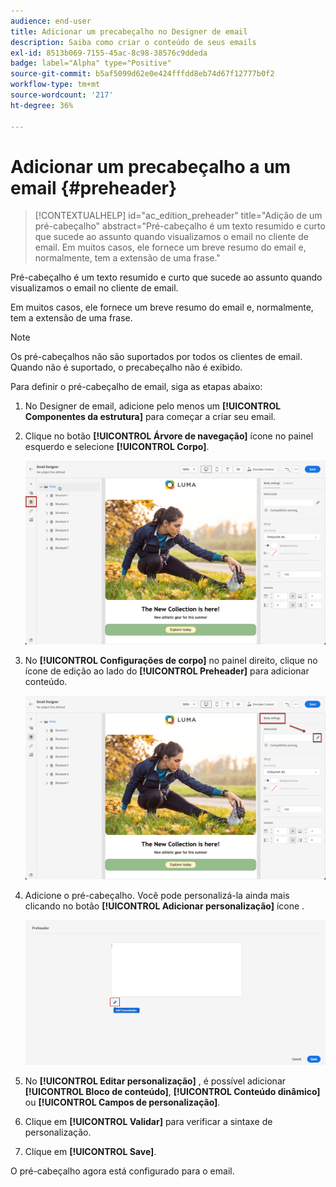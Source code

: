 ```yaml
---
audience: end-user
title: Adicionar um precabeçalho no Designer de email
description: Saiba como criar o conteúdo de seus emails
exl-id: 8513b069-7155-45ac-8c98-38576c9ddeda
badge: label="Alpha" type="Positive"
source-git-commit: b5af5099d62e0e424fffdd8eb74d67f12777b0f2
workflow-type: tm+mt
source-wordcount: '217'
ht-degree: 36%

---
```


# Adicionar um precabeçalho a um email {#preheader}

>[!CONTEXTUALHELP]
>id="ac_edition_preheader"
>title="Adição de um pré-cabeçalho"
>abstract="Pré-cabeçalho é um texto resumido e curto que sucede ao assunto quando visualizamos o email no cliente de email. Em muitos casos, ele fornece um breve resumo do email e, normalmente, tem a extensão de uma frase."

Pré-cabeçalho é um texto resumido e curto que sucede ao assunto quando visualizamos o email no cliente de email.

Em muitos casos, ele fornece um breve resumo do email e, normalmente, tem a extensão de uma frase.

>[!NOTE]
>
>Os pré-cabeçalhos não são suportados por todos os clientes de email. Quando não é suportado, o precabeçalho não é exibido.

Para definir o pré-cabeçalho de email, siga as etapas abaixo:

1. No Designer de email, adicione pelo menos um **[!UICONTROL Componentes da estrutura]** para começar a criar seu email.

1. Clique no botão **[!UICONTROL Árvore de navegação]** ícone no painel esquerdo e selecione **[!UICONTROL Corpo]**.

   ![](assets/preheader_body.png)

1. No **[!UICONTROL Configurações de corpo]** no painel direito, clique no ícone de edição ao lado do **[!UICONTROL Preheader]** para adicionar conteúdo.

   ![](assets/preheader_body_settings.png)

1. Adicione o pré-cabeçalho. Você pode personalizá-la ainda mais clicando no botão **[!UICONTROL Adicionar personalização]** ícone .

   ![](assets/preheader_3.png)

1. No **[!UICONTROL Editar personalização]** , é possível adicionar **[!UICONTROL Bloco de conteúdo]**, **[!UICONTROL Conteúdo dinâmico]** ou **[!UICONTROL Campos de personalização]**.

1. Clique em **[!UICONTROL Validar]** para verificar a sintaxe de personalização.

1. Clique em **[!UICONTROL Save]**.

O pré-cabeçalho agora está configurado para o email.
